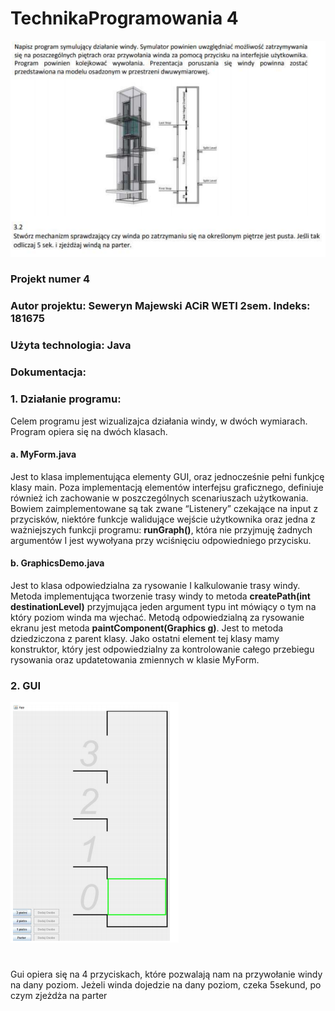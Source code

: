 # TechnikaProgramowania 4
![alt text](https://github.com/iwnlMski/TechnikaProgramowani4/blob/master/readmeimg/TP4photo1.PNG?raw=true)

### Projekt numer 4
### Autor projektu: Seweryn Majewski ACiR WETI 2sem. Indeks: 181675
### Użyta technologia: Java 

### Dokumentacja:
### 1. Działanie programu: 
Celem programu jest wizualizajca działania windy, w dwóch wymiarach. Program opiera się na
dwóch klasach. 
      
#### a. MyForm.java
Jest to klasa implementująca elementy GUI, oraz jednocześnie pełni funkjcę klasy main.
Poza implementacją elementów interfejsu graficznego, definiuje również ich zachowanie
w poszczególnych scenariuszach użytkowania. Bowiem zaimplementowane są tak zwane
“Listenery” czekające na input z przycisków, niektóre funkcje walidujące wejście
użytkownika oraz jedna z ważniejszych funkcji programu: **runGraph()**, która nie
przyjmuję żadnych argumentów I jest wywołyana przy wciśnięciu odpowiedniego
przycisku. 

#### b. GraphicsDemo.java
Jest to klasa odpowiedzialna za rysowanie I kalkulowanie trasy windy. Metoda
implementująca tworzenie trasy windy to metoda **createPath(int destinationLevel)**
przyjmująca jeden argument typu int mówiący o tym na który poziom winda ma
wjechać. Metodą odpowiedzialną za rysowanie ekranu jest metoda
**paintComponent(Graphics g)**. Jest to metoda dziedziczona z parent klasy.
Jako ostatni element tej klasy mamy konstruktor, który jest odpowiedzialny za
kontrolowanie całego przebiegu rysowania oraz updatetowania zmiennych w klasie
MyForm. 

### 2. GUI
![alt text](https://github.com/iwnlMski/TechnikaProgramowani4/blob/master/readmeimg/tp4photo2.PNG?raw=true)
#
Gui opiera się na 4 przyciskach, które pozwalają nam na przywołanie windy na dany poziom.
Jeżeli winda dojedzie na dany poziom, czeka 5sekund, po czym zjeżdża na parter 
